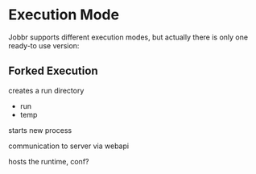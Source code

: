 # Execution Mode
Jobbr supports different execution modes, but actually there is only one ready-to use version:

## Forked Execution
creates a run directory
- run
- temp

starts new process

communication to server via webapi

hosts the runtime, conf?


